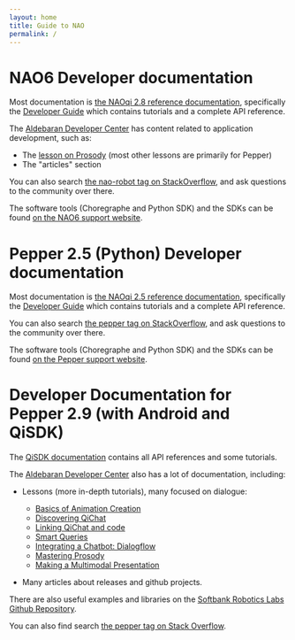 ```yaml
---
layout: home
title: Guide to NAO
permalink: /
---
```


# NAO6 Developer documentation

Most documentation is [the NAOqi 2.8 reference documentation](http://doc.aldebaran.com/2-8/index.html), specifically the [Developer Guide](http://doc.aldebaran.com/2-8/index_dev_guide.html) which contains tutorials and a complete API reference.

The [Aldebaran Developer Center](https://www.aldebaran.com/developer-center/index.html) has content related to application development, such as:

- The [lesson on Prosody](https://www.aldebaran.com/developer-center/lesson/Mastering-Prosody/index.html) (most other lessons are primarily for Pepper)
- The "articles" section

You can also search [the nao-robot tag on StackOverflow](https://stackoverflow.com/questions/tagged/nao-robot), and ask questions to the community over there.

The software tools (Choregraphe and Python SDK) and the SDKs can be found [on the NAO6 support website](https://www.aldebaran.com/en/support/nao-6/downloads-softwares).

# Pepper 2.5 (Python) Developer documentation

Most documentation is [the NAOqi 2.5 reference documentation](http://doc.aldebaran.com/2-5/index.html), specifically the [Developer Guide](http://doc.aldebaran.com/2-5/index_dev_guide.html) which contains tutorials and a complete API reference.

You can also search [the pepper tag on StackOverflow](https://stackoverflow.com/questions/tagged/pepper), and ask questions to the community over there.

The software tools (Choregraphe and Python SDK) and the SDKs can be found [on the Pepper support website](https://www.aldebaran.com/en/support/pepper-naoqi-2-9/downloads-softwares).

# Developer Documentation for Pepper 2.9 (with Android and QiSDK)

The [QiSDK documentation](https://qisdk.softbankrobotics.com/sdk/doc/pepper-sdk/index.html) contains all API references and some tutorials.

The [Aldebaran Developer Center](https://www.aldebaran.com/developer-center/index.html) also has a lot of documentation, including:

- Lessons (more in-depth tutorials), many focused on dialogue:
  - [Basics of Animation Creation](https://www.aldebaran.com/developer-center/lesson/Basics-of-animation-creation/index.html)
  - [Discovering QiChat](https://www.aldebaran.com/developer-center/lesson/Discovering-QiChat/index.html)
  - [Linking QiChat and code](https://www.aldebaran.com/developer-center/lesson/Linking-Qichat-And-Code/index.html)
  - [Smart Queries](https://www.aldebaran.com/developer-center/lesson/Smart-Querries/index.html)
  - [Integrating a Chatbot: Dialogflow](https://www.aldebaran.com/developer-center/lesson/Integrating-A-Chatbot-Dialogflow/index.html)
  - [Mastering Prosody](https://www.aldebaran.com/developer-center/lesson/Mastering-Prosody/index.html)
  - [Making a Multimodal Presentation](https://www.aldebaran.com/developer-center/lesson/Making-a-Multimodal-Presentation/index.html)

- Many articles about releases and github projects.

There are also useful examples and libraries on the [Softbank Robotics Labs Github Repository](https://github.com/softbankrobotics-labs).

You can also find search [the pepper tag on Stack Overflow](https://stackoverflow.com/questions/tagged/pepper).
